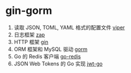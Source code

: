 # gin-gorm

1. 读取 JSON, TOML, YAML 格式的配置文件 [viper](https://github.com/spf13/viper)
2. 日志框架 [zap](https://github.com/uber-go/zap)
3. HTTP 框架 [gin](https://github.com/gin-gonic/gin)
4. ORM 框架和 MySQL 驱动 [gorm](https://github.com/go-gorm/gorm)
5. Go 的 Redis 客户端 [go-redis](https://github.com/redis/go-redis)
6. JSON Web Tokens 的 Go 实现 [jwt-go](https://github.com/golang-jwt/jwt)